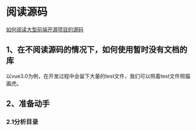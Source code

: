 # 阅读源码

[如何阅读大型前端开源项目的源码](https://zhuanlan.zhihu.com/p/36996225)

## 1、在不阅读源码的情况下，如何使用暂时没有文档的库

以vue3.0为例，在开发过程中会留下大量的test文件，我们可以照着test文件照猫画虎。

## 2、准备动手

### 2.1分析目录

